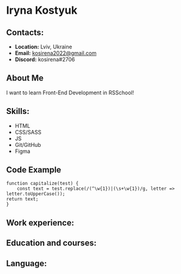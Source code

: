 # Iryna Kostyuk

## Contacts:
* __Location:__ Lviv, Ukraine
* __Email:__ kosirena2022@gmail.com
* __Discord:__ kosirena#2706

## About Me
I want to learn Front-End Development in RSSchool!

## Skills:
* HTML
* CSS/SASS
* JS
* Git/GitHub
* Figma

## Code Example
```
function capitalize(test) {
    const text = test.replace(/(^\w{1})|(\s+\w{1})/g, letter => letter.toUpperCase());
return text;
}
```
## Work experience:

## Education and courses:

## Language:
